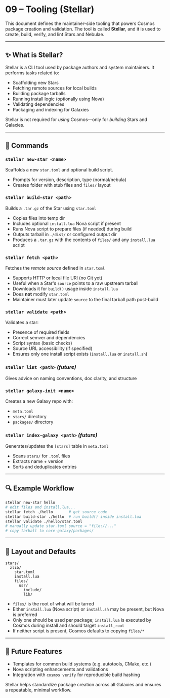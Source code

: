 # 09 – Tooling (Stellar)

This document defines the maintainer-side tooling that powers Cosmos package creation and validation. The tool is called **Stellar**, and it is used to create, build, verify, and lint Stars and Nebulae.

---

## ✨ What is Stellar?
Stellar is a CLI tool used by package authors and system maintainers. It performs tasks related to:

- Scaffolding new Stars
- Fetching remote sources for local builds
- Building package tarballs
- Running install logic (optionally using Nova)
- Validating dependencies
- Packaging and indexing for Galaxies

Stellar is not required for *using* Cosmos—only for *building* Stars and Galaxies.

---

## 🚀 Commands

### `stellar new-star <name>`
Scaffolds a new `star.toml` and optional build script.

- Prompts for version, description, type (normal/nebula)
- Creates folder with stub files and `files/` layout

### `stellar build-star <path>`
Builds a `.tar.gz` of the Star using `star.toml`

- Copies files into temp dir
- Includes optional `install.lua` Nova script if present
- Runs Nova script to prepare files (if needed) during build
- Outputs tarball in `./dist/` or configured output dir
- Produces a `.tar.gz` with the contents of `files/` and any `install.lua` script

### `stellar fetch <path>`
Fetches the *remote source* defined in `star.toml`
- Supports HTTP or local file URI (no Git yet)
- Useful when a Star's `source` points to a raw upstream tarball
- Downloads it for `build()` usage inside `install.lua`
- Does **not** modify `star.toml`
- Maintainer must later update `source` to the final tarball path post-build

### `stellar validate <path>`
Validates a star:

- Presence of required fields
- Correct semver and dependencies
- Script syntax (basic checks)
- Source URL accessibility (if specified)
- Ensures only one install script exists (`install.lua` or `install.sh`)

### `stellar lint <path>` *(future)*
Gives advice on naming conventions, doc clarity, and structure

### `stellar galaxy-init <name>`
Creates a new Galaxy repo with:

- `meta.toml`
- `stars/` directory
- `packages/` directory

### `stellar index-galaxy <path>` *(future)*
Generates/updates the `[stars]` table in `meta.toml`

- Scans `stars/` for `.toml` files
- Extracts name + version
- Sorts and deduplicates entries

---

## 🔍 Example Workflow
```bash
stellar new-star hello
# edit files and install.lua...
stellar fetch ./hello       # get source code
stellar build-star ./hello  # run build() inside install.lua
stellar validate ./hello/star.toml
# manually update star.toml source = "file://..."
# copy tarball to core-galaxy/packages/
```

---

## 📂 Layout and Defaults

```
stars/
  zlib/
    star.toml
    install.lua
    files/
      usr/
        include/
        lib/
```

- `files/` is the root of what will be tarred
- Either `install.lua` (Nova script) or `install.sh` may be present, but Nova is preferred
- Only one should be used per package; `install.lua` is executed by Cosmos during install and should target `install_root`
- If neither script is present, Cosmos defaults to copying `files/*`

---

## 🥰 Future Features
- Templates for common build systems (e.g. autotools, CMake, etc.)
- Nova scripting enhancements and validations
- Integration with `cosmos verify` for reproducible build hashing

Stellar helps standardize package creation across all Galaxies and ensures a repeatable, minimal workflow.
